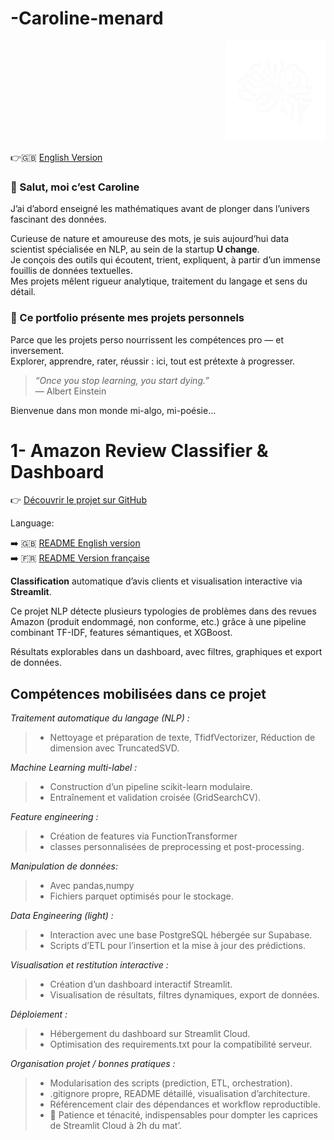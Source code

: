 # -Caroline-menard
<p align="right">
  <img src="https://github.com/Caroline-menard/-Caroline-menard/blob/main/logo_blanc.png?raw=true" alt="Logo Caroline Ménard" width="160">
</p>

👉🇬🇧 [English Version](https://github.com/Caroline-menard/-Caroline-menard/blob/main/README.en.md)

### 👋 Salut, moi c’est Caroline

J’ai d’abord enseigné les mathématiques avant de plonger dans l’univers fascinant des données.  

Curieuse de nature et amoureuse des mots, je suis aujourd’hui data scientist spécialisée en NLP, au sein de la startup **U change**.  
Je conçois des outils qui écoutent, trient, expliquent, à partir d’un immense fouillis de données textuelles.  
Mes projets mêlent rigueur analytique, traitement du langage et sens du détail.

### 🧪 Ce portfolio présente mes projets personnels  
Parce que les projets perso nourrissent les compétences pro — et inversement.  
Explorer, apprendre, rater, réussir : ici, tout est prétexte à progresser.

> *“Once you stop learning, you start dying.”*  
> — Albert Einstein

Bienvenue dans mon monde mi-algo, mi-poésie...

# 1- Amazon Review Classifier & Dashboard

👉 [Découvrir le projet sur GitHub](https://github.com/Caroline-menard/amazon_review_classifier_and_Dashboard)

Language:

➡️ 🇬🇧 [README English version](https://github.com/Caroline-menard/amazon_review_classifier_and_Dashboard/blob/main/README.en.md)  
➡️ 🇫🇷 [README Version française](https://github.com/Caroline-menard/amazon_review_classifier_and_Dashboard/blob/main/README.md)


**Classification** automatique d’avis clients et visualisation interactive via **Streamlit**.

Ce projet NLP détecte plusieurs typologies de problèmes dans des revues Amazon (produit endommagé, non conforme, etc.) grâce à une pipeline combinant TF-IDF, features sémantiques, et XGBoost.

Résultats explorables dans un dashboard, avec filtres, graphiques et export de données.

## Compétences mobilisées dans ce projet
*Traitement automatique du langage (NLP) :*
> - Nettoyage et préparation de texte, TfidfVectorizer, Réduction de dimension avec TruncatedSVD.

*Machine Learning multi-label :*
> - Construction d’un pipeline scikit-learn modulaire.<br>
> -  Entraînement et validation croisée (GridSearchCV).

*Feature engineering :*
> - Création de features via FunctionTransformer<br>
> - classes personnalisées de preprocessing et post-processing.

*Manipulation de données:*
> - Avec pandas,numpy <br>
> - Fichiers parquet optimisés pour le stockage.

*Data Engineering (light) :*
> - Interaction avec une base PostgreSQL hébergée sur Supabase.<br>
> -  Scripts d’ETL pour l’insertion et la mise à jour des prédictions.

*Visualisation et restitution interactive :*
> - Création d’un dashboard interactif Streamlit.<br>
> - Visualisation de résultats, filtres dynamiques, export de données.

*Déploiement :*
> - Hébergement du dashboard sur Streamlit Cloud.<br>
> - Optimisation des requirements.txt pour la compatibilité serveur.

*Organisation projet / bonnes pratiques :*
> - Modularisation des scripts (prediction, ETL, orchestration).<br>
> -  .gitignore propre, README détaillé, visualisation d’architecture.<br>
> - Référencement clair des dépendances et workflow reproductible.<br>
> - 🧘 Patience et ténacité, indispensables pour dompter les caprices de Streamlit Cloud à 2h du mat’.
